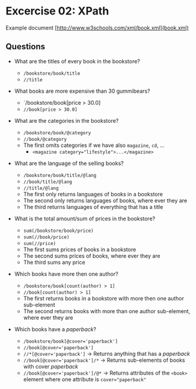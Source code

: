 # Excercise 02: XPath

Example document [http://www.w3schools.com/xml/book.xml](book.xml)

## Questions

- What are the titles of every book in the bookstore?
  - `/bookstore/book/title`
  - `//title`

- What books are more expensive than 30 gummibears?
  - `/bookstore/book[price > 30.0]
  - `//book[price > 30.0]`

- What are the categories in the bookstore?
  - `/bookstore/book/@category`
  - `//book/@category`
  - The first omits categories if we have also `magazine`, `cd`, ...
    - `<magazine category="lifestyle">...</magazine>`

- What are the language of the selling books?
  - `/bookstore/book/title/@lang`
  - `//book/title/@lang`
  - `//title/@lang`
  - The first only returns languages of books in a bookstore
  - The second only returns languages of books, where ever they are
  - The third returns languages of everything that has a title

- What is the total amount/sum of prices in the bookstore?
  - `sum(/bookstore/book/price)`
  - `sum(//book/price)`
  - `sum(//price)`
  - The first sums prices of books in a bookstore
  - The second sums prices of books, where ever they are
  - The third sums any price

- Which books have more then one author?
  - `/bookstore/book[count(author) > 1]`
  - `//book[count(author) > 1]`
  - The first returns books in a bookstore with more then one author sub-element
  - The second returns books with more than one author sub-element, where ever they are

- Which books have a _paperback_?
  - `/bookstore/book[@cover='paperback']`
  - `//book[@cover='paperback']`
  - `//*[@cover='paperback']` -> Returns anything that has a _paperback_
  - `//book[@cover='paperback']/*` -> Returns sub-elements of books with cover
    _paperback_
  - `//book[@cover='paperback']/@*` -> Returns attributes of the `<book>`
    element where one attribute is `cover="paperback"`

